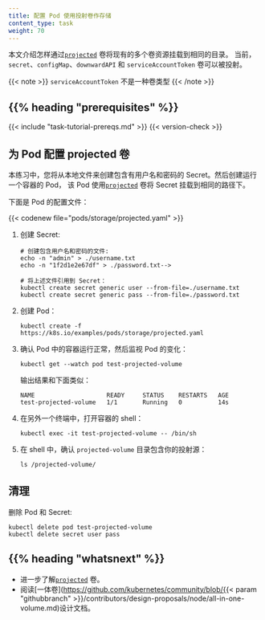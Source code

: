 ```yaml
---
title: 配置 Pod 使用投射卷作存储
content_type: task
weight: 70
---
```


<!--
reviewers:
- jpeeler
- pmorie
title: Configure a Pod to Use a Projected Volume for Storage
content_type: task
weight: 70
-->

<!-- overview -->
<!--
This page shows how to use a [`projected`](/docs/concepts/storage/volumes/#projected) volume to mount
several existing volume sources into the same directory. Currently, `secret`, `configMap`, `downwardAPI`,
and `serviceAccountToken` volumes can be projected.
-->

本文介绍怎样通过[`projected`](/zh/docs/concepts/storage/volumes/#projected) 卷将现有的多个卷资源挂载到相同的目录。
当前，`secret`、`configMap`、`downwardAPI` 和 `serviceAccountToken` 卷可以被投射。

<!--
`serviceAccountToken` is not a volume type.
-->
{{< note >}}
`serviceAccountToken` 不是一种卷类型
{{< /note >}}

## {{% heading "prerequisites" %}}

{{< include "task-tutorial-prereqs.md" >}} {{< version-check >}}

<!-- steps -->

<!--
## Configure a projected volume for a pod

In this exercise, you create username and password Secrets from local files. You then create a Pod that runs one Container, using a [`projected`](/docs/concepts/storage/volumes/#projected) Volume to mount the Secrets into the same shared directory.

Here is the configuration file for the Pod:
-->

## 为 Pod 配置 projected 卷

本练习中，您将从本地文件来创建包含有用户名和密码的 Secret。然后创建运行一个容器的 Pod，
该 Pod 使用[`projected`](/zh/docs/concepts/storage/volumes/#projected) 卷将 Secret 挂载到相同的路径下。

下面是 Pod 的配置文件：

{{< codenew file="pods/storage/projected.yaml" >}}

1. <!--Create the Secrets:-->
   创建 Secret:

   ```shell
   # 创建包含用户名和密码的文件:
   echo -n "admin" > ./username.txt
   echo -n "1f2d1e2e67df" > ./password.txt-->

   # 将上述文件引用到 Secret：
   kubectl create secret generic user --from-file=./username.txt
   kubectl create secret generic pass --from-file=./password.txt
   ```

2. <!--Create the Pod:-->
   创建 Pod：

   ```shell
   kubectl create -f https://k8s.io/examples/pods/storage/projected.yaml
   ```

3. <!--
   Verify that the Pod's Container is running, and then watch for changes to
   the Pod:
   -->
   确认 Pod 中的容器运行正常，然后监视 Pod 的变化：

   ```shell
   kubectl get --watch pod test-projected-volume
   ```

   <!--The output looks like this:-->
   输出结果和下面类似：

   ```
   NAME                    READY     STATUS    RESTARTS   AGE
   test-projected-volume   1/1       Running   0          14s
   ```

4. <!--In another terminal, get a shell to the running Container:-->
   在另外一个终端中，打开容器的 shell：

   ```shell
   kubectl exec -it test-projected-volume -- /bin/sh
   ```

5. <!--In your shell, verify that the `projected-volume` directory contains your projected sources:-->
   在 shell 中，确认 `projected-volume` 目录包含你的投射源：

   ```shell
   ls /projected-volume/
   ```
<!--
## Clean up
-->
## 清理

<!--
Delete the Pod and the Secrets:
-->
删除 Pod 和 Secret:

```shell
kubectl delete pod test-projected-volume
kubectl delete secret user pass
```
   
   

## {{% heading "whatsnext" %}}

<!--
* Learn more about [`projected`](/docs/concepts/storage/volumes/#projected) volumes.
* Read the [all-in-one volume](https://github.com/kubernetes/community/blob/{{< param "githubbranch" >}}/contributors/design-proposals/node/all-in-one-volume.md) design document.
-->

* 进一步了解[`projected`](/zh/docs/concepts/storage/volumes/#projected) 卷。
* 阅读[一体卷](https://github.com/kubernetes/community/blob/{{< param "githubbranch" >}}/contributors/design-proposals/node/all-in-one-volume.md)设计文档。

